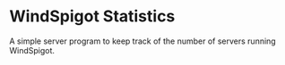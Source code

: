 # WindSpigot Statistics

A simple server program to keep track of the number of servers running WindSpigot.

